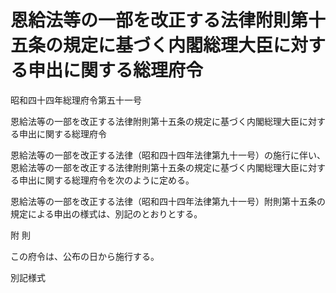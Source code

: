 # 恩給法等の一部を改正する法律附則第十五条の規定に基づく内閣総理大臣に対する申出に関する総理府令

昭和四十四年総理府令第五十一号

恩給法等の一部を改正する法律附則第十五条の規定に基づく内閣総理大臣に対する申出に関する総理府令

恩給法等の一部を改正する法律（昭和四十四年法律第九十一号）の施行に伴い、恩給法等の一部を改正する法律附則第十五条の規定に基づく内閣総理大臣に対する申出に関する総理府令を次のように定める。

恩給法等の一部を改正する法律（昭和四十四年法律第九十一号）附則第十五条の規定による申出の様式は、別記のとおりとする。

附 則

この府令は、公布の日から施行する。

別記様式

[](/./pict/S44F03101000051-001.pdf)
